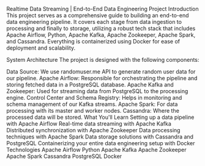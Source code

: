 Realtime Data Streaming | End-to-End Data Engineering Project
Introduction
This project serves as a comprehensive guide to building an end-to-end data engineering pipeline. It covers each stage from data ingestion to processing and finally to storage, utilizing a robust tech stack that includes Apache Airflow, Python, Apache Kafka, Apache Zookeeper, Apache Spark, and Cassandra. Everything is containerized using Docker for ease of deployment and scalability.

System Architecture
The project is designed with the following components:

Data Source: We use randomuser.me API to generate random user data for our pipeline.
Apache Airflow: Responsible for orchestrating the pipeline and storing fetched data in a PostgreSQL database.
Apache Kafka and Zookeeper: Used for streaming data from PostgreSQL to the processing engine.
Control Center and Schema Registry: Helps in monitoring and schema management of our Kafka streams.
Apache Spark: For data processing with its master and worker nodes.
Cassandra: Where the processed data will be stored.
What You'll Learn
Setting up a data pipeline with Apache Airflow
Real-time data streaming with Apache Kafka
Distributed synchronization with Apache Zookeeper
Data processing techniques with Apache Spark
Data storage solutions with Cassandra and PostgreSQL
Containerizing your entire data engineering setup with Docker
Technologies
Apache Airflow
Python
Apache Kafka
Apache Zookeeper
Apache Spark
Cassandra
PostgreSQL
Docker
